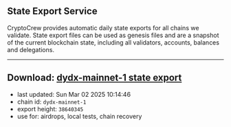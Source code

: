 ## State Export Service
CryptoCrew provides automatic daily state exports for all chains we validate. State export files can be used as genesis files and are a snapshot of the current blockchain state, including all validators, accounts, balances and delegations.

---
**Download: [dydx-mainnet-1 state export](https://dl-tyo.ccvalidators.com/SERVICE/dydx/dydx-mainnet-1_export_38640345.json)**
---

- last updated: Sun Mar 02 2025 10:14:46
- chain id: `dydx-mainnet-1`
- export height: `38640345`
- use for: airdrops, local tests, chain recovery
